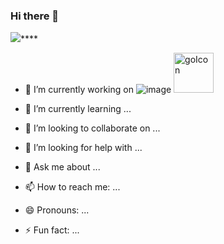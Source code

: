 ### Hi there 👋

![](https://komarev.com/ghpvc/?username=vibhordubey333&label=PROFILEVIEWS)****

<!--
**vibhordubey333/vibhordubey333** is a ✨ _special_ ✨ repository because its `README.md` (this file) appears on your GitHub profile.
-->

- 🔭 I’m currently working on ![image](https://user-images.githubusercontent.com/22407855/129449042-9d3b23f4-6426-4e41-889c-79fbef324a90.png)  <img width="64" alt="goIcon" src="https://user-images.githubusercontent.com/22407855/129449807-61b5abda-044d-4675-b7c4-edc7772de319.png">

- 🌱 I’m currently learning ...
- 👯 I’m looking to collaborate on ...
- 🤔 I’m looking for help with ...
- 💬 Ask me about ...
- 📫 How to reach me: ...
- 😄 Pronouns: ...
- ⚡ Fun fact: ...
